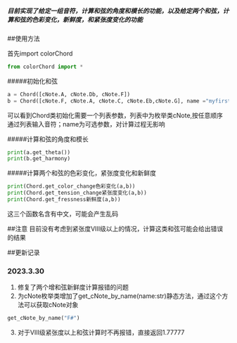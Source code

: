 ##### 目前实现了给定一组音符，计算和弦的角度和模长的功能，以及给定两个和弦，计算和弦的色彩变化，新鲜度，和紧张度变化的功能
##使用方法

首先import colorChord
~~~ python
from colorChord import *
~~~

#####初始化和弦
~~~python
a = Chord([cNote.A, cNote.Db, cNote.F])
b = Chord([cNote.F, cNote.A, cNote.C, cNote.Eb,cNote.G], name ="myfirstchord")
~~~
可以看到Chord类初始化需要一个列表参数，列表中为枚举类cNote,按任意顺序通过列表输入音符；name为可选参数，对计算过程无影响

#####计算和弦的角度和模长
~~~python
print(a.get_theta())
print(b.get_harmony)
~~~

#####计算两个和弦的色彩变化，紧张度变化和新鲜度
~~~python
print(Chord.get_color_change色彩变化(a,b))
print(Chord.get_tension_change紧张度变化(a,b))
print(Chord.get_fressness新鲜度(a,b))
~~~
这三个函数名含有中文，可能会产生乱码

##注意
目前没有考虑到紧张度VIII级以上的情况，计算这类和弦可能会给出错误的结果

##更新记录
### 2023.3.30
1. 修复了两个增和弦新鲜度计算报错的问题
2. 为cNote枚举类增加了get_cNote_by_name(name:str)静态方法，通过这个方法可以获取cNote对象
~~~Python
get_cNote_by_name("F#")
~~~
3. 对于VIII级紧张度以上和弦计算时不再报错，直接返回1.77777
